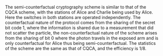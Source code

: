 The semi-counterfactual cryptography scheme is similar to that of the CQCA scheme, with the stations of Alice and Charlie being used by Alice. Here the switches in both stations are operated independently.
The counterfactual nature of the protocol comes from the sharing of the secret bit code 1, where the information is shared due to a measurement that did not scatter the particle, the non-counterfactual nature of the scheme arises from the sharing of bit 0 where the photon travels in the exposed arm and is only counterfactual for Alice thus being semi-counterfactual.
The statistics of the scheme are the same as that of CQCA, and the efficiency is 1/8.
